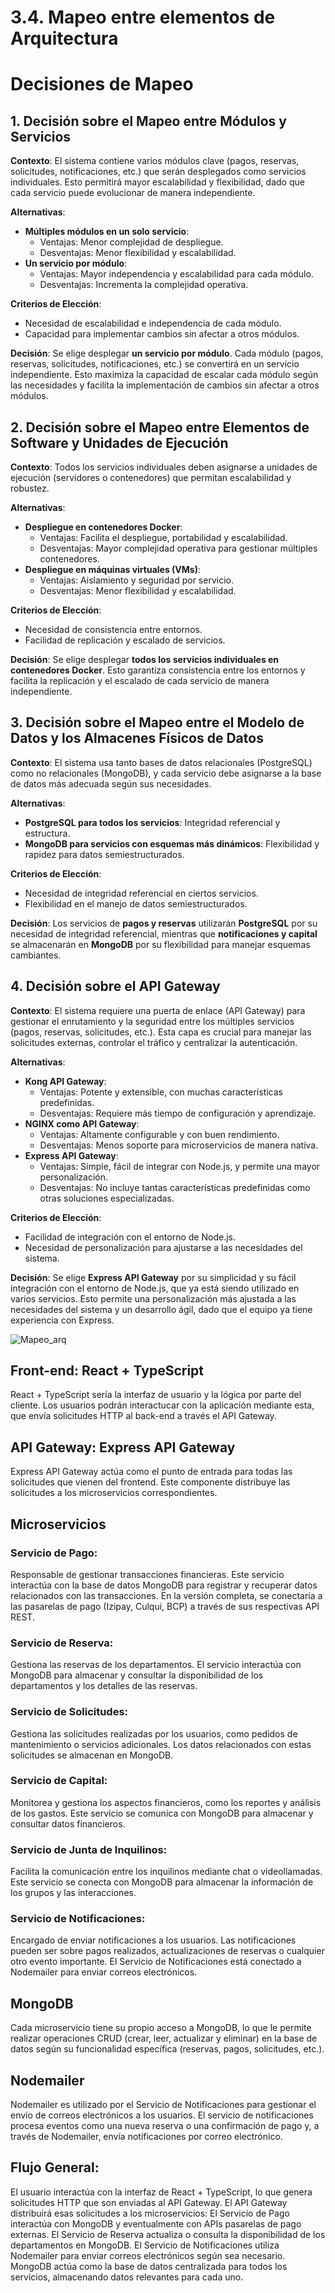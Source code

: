 # 3.4. Mapeo entre elementos de Arquitectura
# Decisiones de Mapeo

## 1. Decisión sobre el Mapeo entre Módulos y Servicios
**Contexto**: El sistema contiene varios módulos clave (pagos, reservas, solicitudes, notificaciones, etc.) que serán desplegados como servicios individuales. Esto permitirá mayor escalabilidad y flexibilidad, dado que cada servicio puede evolucionar de manera independiente.

**Alternativas**:
- **Múltiples módulos en un solo servicio**:
  - Ventajas: Menor complejidad de despliegue.
  - Desventajas: Menor flexibilidad y escalabilidad.
- **Un servicio por módulo**:
  - Ventajas: Mayor independencia y escalabilidad para cada módulo.
  - Desventajas: Incrementa la complejidad operativa.

**Criterios de Elección**:
- Necesidad de escalabilidad e independencia de cada módulo.
- Capacidad para implementar cambios sin afectar a otros módulos.

**Decisión**: Se elige desplegar **un servicio por módulo**. Cada módulo (pagos, reservas, solicitudes, notificaciones, etc.) se convertirá en un servicio independiente. Esto maximiza la capacidad de escalar cada módulo según las necesidades y facilita la implementación de cambios sin afectar a otros módulos.

## 2. Decisión sobre el Mapeo entre Elementos de Software y Unidades de Ejecución
**Contexto**: Todos los servicios individuales deben asignarse a unidades de ejecución (servidores o contenedores) que permitan escalabilidad y robustez.

**Alternativas**:
- **Despliegue en contenedores Docker**:
  - Ventajas: Facilita el despliegue, portabilidad y escalabilidad.
  - Desventajas: Mayor complejidad operativa para gestionar múltiples contenedores.
- **Despliegue en máquinas virtuales (VMs)**:
  - Ventajas: Aislamiento y seguridad por servicio.
  - Desventajas: Menor flexibilidad y escalabilidad.

**Criterios de Elección**:
- Necesidad de consistencia entre entornos.
- Facilidad de replicación y escalado de servicios.

**Decisión**: Se elige desplegar **todos los servicios individuales en contenedores Docker**. Esto garantiza consistencia entre los entornos y facilita la replicación y el escalado de cada servicio de manera independiente.

## 3. Decisión sobre el Mapeo entre el Modelo de Datos y los Almacenes Físicos de Datos
**Contexto**: El sistema usa tanto bases de datos relacionales (PostgreSQL) como no relacionales (MongoDB), y cada servicio debe asignarse a la base de datos más adecuada según sus necesidades.

**Alternativas**:
- **PostgreSQL para todos los servicios**: Integridad referencial y estructura.
- **MongoDB para servicios con esquemas más dinámicos**: Flexibilidad y rapidez para datos semiestructurados.

**Criterios de Elección**:
- Necesidad de integridad referencial en ciertos servicios.
- Flexibilidad en el manejo de datos semiestructurados.

**Decisión**: Los servicios de **pagos y reservas** utilizarán **PostgreSQL** por su necesidad de integridad referencial, mientras que **notificaciones y capital** se almacenarán en **MongoDB** por su flexibilidad para manejar esquemas cambiantes.

## 4. Decisión sobre el API Gateway
**Contexto**: El sistema requiere una puerta de enlace (API Gateway) para gestionar el enrutamiento y la seguridad entre los múltiples servicios (pagos, reservas, solicitudes, etc.). Esta capa es crucial para manejar las solicitudes externas, controlar el tráfico y centralizar la autenticación.

**Alternativas**:
- **Kong API Gateway**:
  - Ventajas: Potente y extensible, con muchas características predefinidas.
  - Desventajas: Requiere más tiempo de configuración y aprendizaje.
- **NGINX como API Gateway**:
  - Ventajas: Altamente configurable y con buen rendimiento.
  - Desventajas: Menos soporte para microservicios de manera nativa.
- **Express API Gateway**:
  - Ventajas: Simple, fácil de integrar con Node.js, y permite una mayor personalización.
  - Desventajas: No incluye tantas características predefinidas como otras soluciones especializadas.

**Criterios de Elección**:
- Facilidad de integración con el entorno de Node.js.
- Necesidad de personalización para ajustarse a las necesidades del sistema.

**Decisión**: Se elige **Express API Gateway** por su simplicidad y su fácil integración con el entorno de Node.js, que ya está siendo utilizado en varios servicios. Esto permite una personalización más ajustada a las necesidades del sistema y un desarrollo ágil, dado que el equipo ya tiene experiencia con Express.

![Mapeo_arq](mapeo_arq1.png)
## Front-end: React + TypeScript
React + TypeScript sería la interfaz de usuario y la lógica por parte del cliente. Los usuarios podrán interactucar con la aplicación mediante esta, que envía solicitudes HTTP al back-end a través el API Gateway.
## API Gateway: Express API Gateway
Express API Gateway actúa como el punto de entrada para todas las solicitudes que vienen del frontend. Este componente distribuye las solicitudes a los microservicios correspondientes.
## Microservicios
### Servicio de Pago:

Responsable de gestionar transacciones financieras. Este servicio interactúa con la base de datos MongoDB para registrar y recuperar datos relacionados con las transacciones.
En la versión completa, se conectaría a las pasarelas de pago (Izipay, Culqui, BCP) a través de sus respectivas API REST.
### Servicio de Reserva:

Gestiona las reservas de los departamentos. El servicio interactúa con MongoDB para almacenar y consultar la disponibilidad de los departamentos y los detalles de las reservas.
### Servicio de Solicitudes:

Gestiona las solicitudes realizadas por los usuarios, como pedidos de mantenimiento o servicios adicionales. Los datos relacionados con estas solicitudes se almacenan en MongoDB.
### Servicio de Capital:

Monitorea y gestiona los aspectos financieros, como los reportes y análisis de los gastos. Este servicio se comunica con MongoDB para almacenar y consultar datos financieros.
### Servicio de Junta de Inquilinos:

Facilita la comunicación entre los inquilinos mediante chat o videollamadas. Este servicio se conecta con MongoDB para almacenar la información de los grupos y las interacciones.
### Servicio de Notificaciones:

Encargado de enviar notificaciones a los usuarios. Las notificaciones pueden ser sobre pagos realizados, actualizaciones de reservas o cualquier otro evento importante. El Servicio de Notificaciones está conectado a Nodemailer para enviar correos electrónicos.
## MongoDB
Cada microservicio tiene su propio acceso a MongoDB, lo que le permite realizar operaciones CRUD (crear, leer, actualizar y eliminar) en la base de datos según su funcionalidad específica (reservas, pagos, solicitudes, etc.).
## Nodemailer
Nodemailer es utilizado por el Servicio de Notificaciones para gestionar el envío de correos electrónicos a los usuarios. El servicio de notificaciones procesa eventos como una nueva reserva o una confirmación de pago y, a través de Nodemailer, envía notificaciones por correo electrónico.
## Flujo General:
El usuario interactúa con la interfaz de React + TypeScript, lo que genera solicitudes HTTP que son enviadas al API Gateway.
El API Gateway distribuirá esas solicitudes a los microservicios:
El Servicio de Pago interactúa con MongoDB y eventualmente con APIs pasarelas de pago externas.
El Servicio de Reserva actualiza o consulta la disponibilidad de los departamentos en MongoDB.
El Servicio de Notificaciones utiliza Nodemailer para enviar correos electrónicos según sea necesario.
MongoDB actúa como la base de datos centralizada para todos los servicios, almacenando datos relevantes para cada uno.
